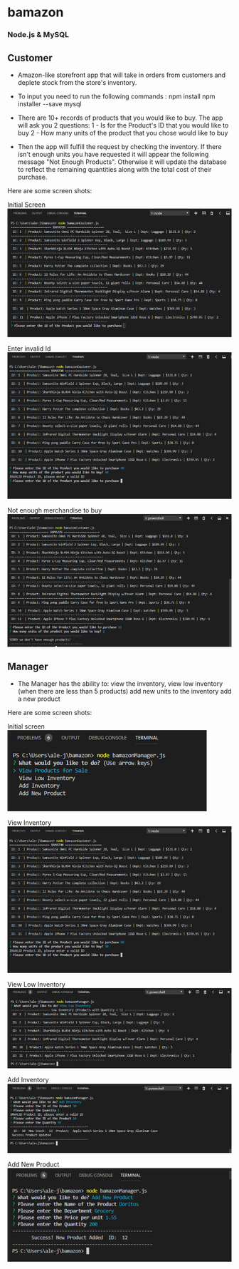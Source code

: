 # bamazon

### Node.js & MySQL

## Customer

- Amazon-like storefront app that will take in orders from customers and deplete stock from the store's inventory.

- To input you need to run the following commands :
  npm install
  npm installer --save mysql

- There are 10+ records of products that you would like to buy. The app will ask you 2 questions:
  1 - Is for the Product's ID that you would like to buy
  2 - How many units of the product that you chose would like to buy

- Then the app will fulfill the request by checking the inventory. If there isn't enough units you have requested it will appear the following message "Not Enough Products". Otherwise it will update the database to reflect the remaining quantities along with the total cost of their purchase.

Here are some screen shots:

Initial Screen
<img src="https://github.com/alejuarez/bamazon/blob/master/Initialcustomer.PNG">

Enter invalid Id
<img src="https://github.com/alejuarez/bamazon/blob/master/Enter%20an%20invalid%20ID%20in%20customer.PNG">

Not enough merchandise to buy
<img src="https://github.com/alejuarez/bamazon/blob/master/not%20enough%20to%20buy%20customer.PNG">

## Manager

- The Manager has the ability to:
  view the inventory,
  view low inventory (when there are less than 5 products)
  add new units to the inventory
  add a new product

Here are some screen shots:

Initial screen
<img src="https://github.com/alejuarez/bamazon/blob/master/initialManager.PNG">

View Inventory
<img src="https://github.com/alejuarez/bamazon/blob/master/Enter%20an%20invalid%20ID%20in%20customer.PNG">

View Low Inventory
<img src="https://github.com/alejuarez/bamazon/blob/master/view%20low%20inventory%20manager.PNG">

Add Inventory
<img src="https://github.com/alejuarez/bamazon/blob/master/add%20inventory%20manager.PNG">

Add New Product
<img src="https://github.com/alejuarez/bamazon/blob/master/add%20new%20product%20manager.PNG">
